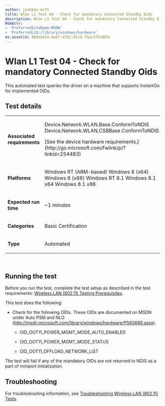 ```yaml
---
author: joshbax-msft
title: Wlan L1 Test 04 - Check for mandatory Connected Standby Oids
description: Wlan L1 Test 04 - Check for mandatory Connected Standby Oids
MSHAttr:
- 'PreferredSiteName:MSDN'
- 'PreferredLib:/library/windows/hardware'
ms.assetid: 906edafa-6a67-4fb2-8114-75ac1f81085c
---
```


# Wlan L1 Test 04 - Check for mandatory Connected Standby Oids


This automated test queries the driver on a machine that supports InstantGo for implemented OIDs.

## Test details


<table>
<colgroup>
<col width="50%" />
<col width="50%" />
</colgroup>
<tbody>
<tr class="odd">
<td><p><strong>Associated requirements</strong></p></td>
<td><p>Device.Network.WLAN.Base.ConformToNDIS Device.Network.WLAN.CSBBase.ConformToNDIS</p>
<p>[See the device hardware requirements.](http://go.microsoft.com/fwlink/p/?linkid=254483)</p></td>
</tr>
<tr class="even">
<td><p><strong>Platforms</strong></p></td>
<td><p>Windows RT (ARM-based) Windows 8 (x64) Windows 8 (x86) Windows RT 8.1 Windows 8.1 x64 Windows 8.1 x86</p></td>
</tr>
<tr class="odd">
<td><p><strong>Expected run time</strong></p></td>
<td><p>~1 minutes</p></td>
</tr>
<tr class="even">
<td><p><strong>Categories</strong></p></td>
<td><p>Basic Certification</p></td>
</tr>
<tr class="odd">
<td><p><strong>Type</strong></p></td>
<td><p>Automated</p></td>
</tr>
</tbody>
</table>

 

## Running the test


Before you run the test, complete the test setup as described in the test requirements: [Wireless LAN (802.11) Testing Prerequisites](wireless-lan--80211--testing-prerequisites.md).

This test does the following:

-   Check for the following OIDs. These OIDs are documented on MSDN under Auto PSM and NLO (<http://msdn.microsoft.com/library/windows/hardware/ff560689.aspx>).

    -   OID\_DOT11\_POWER\_MGMT\_MODE\_AUTO\_ENABLED

    -   OID\_DOT11\_POWER\_MGMT\_MODE\_STATUS

    -   OID\_DOT11\_OFFLOAD\_NETWORK\_LIST

The test will fail if any of the mandatory OIDs are not returned to NDIS as a part of miniport initialization.

## Troubleshooting


For troubleshooting information, see [Troubleshooting Wireless LAN (802.11) Tests](troubleshooting-wireless-lan--80211--tests.md).

 

 






